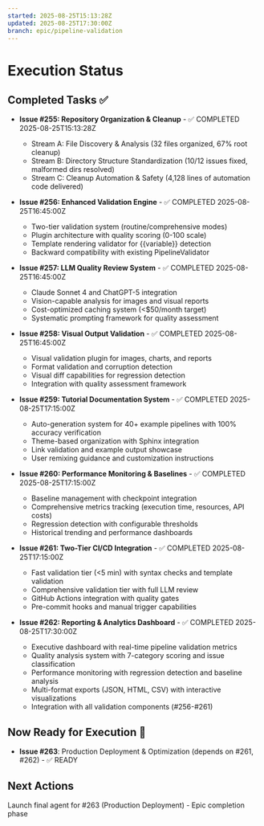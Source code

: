```yaml
---
started: 2025-08-25T15:13:28Z
updated: 2025-08-25T17:30:00Z
branch: epic/pipeline-validation
---
```


# Execution Status

## Completed Tasks ✅
- **Issue #255: Repository Organization & Cleanup** - ✅ COMPLETED 2025-08-25T15:13:28Z
  - Stream A: File Discovery & Analysis (32 files organized, 67% root cleanup)
  - Stream B: Directory Structure Standardization (10/12 issues fixed, malformed dirs resolved)
  - Stream C: Cleanup Automation & Safety (4,128 lines of automation code delivered)

- **Issue #256: Enhanced Validation Engine** - ✅ COMPLETED 2025-08-25T16:45:00Z
  - Two-tier validation system (routine/comprehensive modes)
  - Plugin architecture with quality scoring (0-100 scale)
  - Template rendering validator for {{variable}} detection
  - Backward compatibility with existing PipelineValidator

- **Issue #257: LLM Quality Review System** - ✅ COMPLETED 2025-08-25T16:45:00Z
  - Claude Sonnet 4 and ChatGPT-5 integration
  - Vision-capable analysis for images and visual reports
  - Cost-optimized caching system (<$50/month target)
  - Systematic prompting framework for quality assessment

- **Issue #258: Visual Output Validation** - ✅ COMPLETED 2025-08-25T16:45:00Z
  - Visual validation plugin for images, charts, and reports
  - Format validation and corruption detection
  - Visual diff capabilities for regression detection
  - Integration with quality assessment framework

- **Issue #259: Tutorial Documentation System** - ✅ COMPLETED 2025-08-25T17:15:00Z
  - Auto-generation system for 40+ example pipelines with 100% accuracy verification
  - Theme-based organization with Sphinx integration
  - Link validation and example output showcase
  - User remixing guidance and customization instructions

- **Issue #260: Performance Monitoring & Baselines** - ✅ COMPLETED 2025-08-25T17:15:00Z
  - Baseline management with checkpoint integration
  - Comprehensive metrics tracking (execution time, resources, API costs)
  - Regression detection with configurable thresholds
  - Historical trending and performance dashboards

- **Issue #261: Two-Tier CI/CD Integration** - ✅ COMPLETED 2025-08-25T17:15:00Z
  - Fast validation tier (<5 min) with syntax checks and template validation
  - Comprehensive validation tier with full LLM review
  - GitHub Actions integration with quality gates
  - Pre-commit hooks and manual trigger capabilities

- **Issue #262: Reporting & Analytics Dashboard** - ✅ COMPLETED 2025-08-25T17:30:00Z
  - Executive dashboard with real-time pipeline validation metrics
  - Quality analysis system with 7-category scoring and issue classification
  - Performance monitoring with regression detection and baseline analysis
  - Multi-format exports (JSON, HTML, CSV) with interactive visualizations
  - Integration with all validation components (#256-#261)

## Now Ready for Execution 🚀
- **Issue #263**: Production Deployment & Optimization (depends on #261, #262) - ✅ READY

## Next Actions
Launch final agent for #263 (Production Deployment) - Epic completion phase

